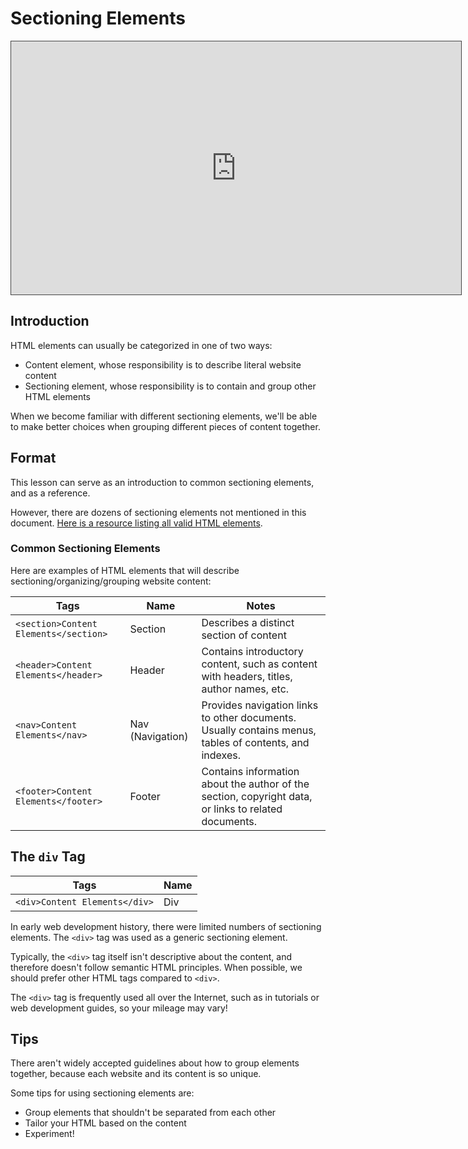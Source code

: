 # Sectioning Elements

<iframe src="https://adaacademy.hosted.panopto.com/Panopto/Pages/Embed.aspx?pid=7ee51f0d-1bc0-4cb7-ad19-ad3a01747596&autoplay=false&offerviewer=true&showtitle=true&showbrand=false&start=0&interactivity=all" height="405" width="720" style="border: 1px solid #464646;" allowfullscreen allow="autoplay"></iframe>

## Introduction

HTML elements can usually be categorized in one of two ways:

- Content element, whose responsibility is to describe literal website content
- Sectioning element, whose responsibility is to contain and group other HTML elements

When we become familiar with different sectioning elements, we'll be able to make better choices when grouping different pieces of content together.

## Format

This lesson can serve as an introduction to common sectioning elements, and as a reference.

However, there are dozens of sectioning elements not mentioned in this document. [Here is a resource listing all valid HTML elements](https://developer.mozilla.org/en-US/docs/Web/HTML/Element).

### Common Sectioning Elements

Here are examples of HTML elements that will describe sectioning/organizing/grouping website content:

| Tags                                  | Name             | Notes                                                                                                  |
| ------------------------------------- | ---------------- | ------------------------------------------------------------------------------------------------------ |
| `<section>Content Elements</section>` | Section          | Describes a distinct section of content                                                                |
| `<header>Content Elements</header>`   | Header           | Contains introductory content, such as content with headers, titles, author names, etc.                |
| `<nav>Content Elements</nav>`         | Nav (Navigation) | Provides navigation links to other documents. Usually contains menus, tables of contents, and indexes. |
| `<footer>Content Elements</footer>`   | Footer           | Contains information about the author of the section, copyright data, or links to related documents.   |

## The `div` Tag

| Tags                          | Name |
| ----------------------------- | ---- |
| `<div>Content Elements</div>` | Div  |

In early web development history, there were limited numbers of sectioning elements. The `<div>` tag was used as a generic sectioning element.

Typically, the `<div>` tag itself isn't descriptive about the content, and therefore doesn't follow semantic HTML principles. When possible, we should prefer other HTML tags compared to `<div>`.

The `<div>` tag is frequently used all over the Internet, such as in tutorials or web development guides, so your mileage may vary!

## Tips

There aren't widely accepted guidelines about how to group elements together, because each website and its content is so unique.

Some tips for using sectioning elements are:

- Group elements that shouldn't be separated from each other
- Tailor your HTML based on the content
- Experiment!
